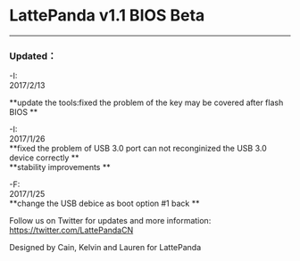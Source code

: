 # LattePanda v1.1 BIOS Beta
----------------
### Updated：
-I:  
2017/2/13

**update the tools:fixed the problem of the key may be covered after flash BIOS **  
  
-I:  
2017/1/26  
**fixed the problem of USB 3.0 port can not reconginized the USB 3.0 device correctly **   
**stability improvements **  
  
-F:  
2017/1/25  
**change the USB debice as boot option #1 back **  
  


Follow us on Twitter for updates and more information: https://twitter.com/LattePandaCN

Designed by Cain, Kelvin and Lauren for LattePanda
